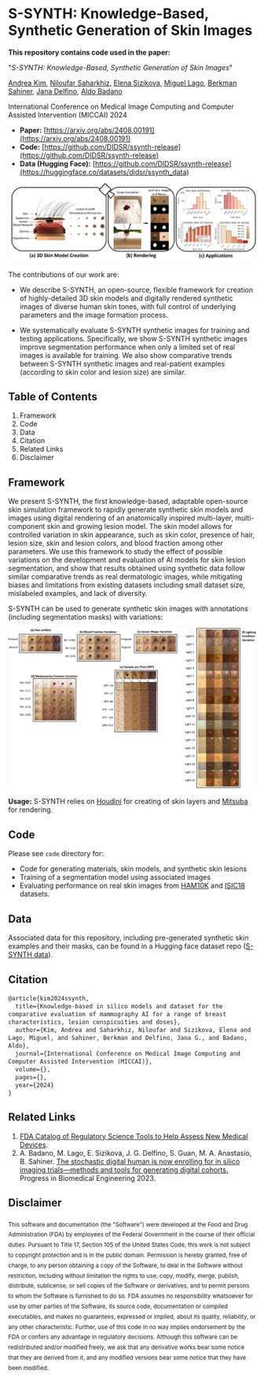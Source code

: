 # S-SYNTH: Knowledge-Based, Synthetic Generation of Skin Images

**This repository contains code used in the paper:**

"_S-SYNTH: Knowledge-Based, Synthetic Generation of Skin Images_"

[Andrea Kim](https://www.linkedin.com/in/andreakim91), [Niloufar Saharkhiz](https://www.linkedin.com/in/niloufar-saharkhiz/), [Elena Sizikova](https://esizikova.github.io/), [Miguel Lago](https://www.linkedin.com/in/milaan/), [Berkman Sahiner](https://www.linkedin.com/in/berkman-sahiner-6aa9a919/), [Jana Delfino](https://www.linkedin.com/in/janadelfino/), [Aldo Badano](https://www.linkedin.com/in/aldobadano/)

International Conference on Medical Image Computing and Computer Assisted Intervention (MICCAI) 2024

- **Paper:** [https://arxiv.org/abs/2408.00191](https://arxiv.org/abs/2408.00191)
- **Code:** [https://github.com/DIDSR/ssynth-release](https://github.com/DIDSR/ssynth-release)
- **Data (Hugging Face):** [https://github.com/DIDSR/ssynth-release](https://huggingface.co/datasets/didsr/ssynth_data)


 
![](./images/overview.png)

The contributions of our work are:

* We describe S-SYNTH, an open-source, flexible framework for creation of highly-detailed 3D skin models and digitally rendered synthetic images of diverse human skin tones, with full control of underlying parameters and the image formation process.
  
* We systematically evaluate S-SYNTH synthetic images for training and testing applications. Specifically, we show S-SYNTH synthetic images improve segmentation performance when only a limited set of real images is available for training. We also show comparative trends between S-SYNTH synthetic images and real-patient examples (according to skin color and lesion size) are similar.

## Table of Contents

1. Framework
2. Code
3. Data
4. Citation
5. Related Links
6. Disclaimer

## Framework

We present S-SYNTH, the first knowledge-based, adaptable open-source skin simulation framework to rapidly generate synthetic skin models and images using digital rendering of an anatomically inspired multi-layer, multi-component skin and growing lesion model. The skin model allows for controlled variation in skin appearance, such as skin color, presence of hair, lesion size, skin and lesion colors, and blood fraction among other parameters. We use this framework to study the effect of possible variations on the development and evaluation of AI models for skin lesion segmentation, and show that results obtained using synthetic data follow similar comparative trends as real dermatologic images, while mitigating biases and limitations from existing datasets including small dataset size, mislabeled examples, and lack of diversity.

S-SYNTH can be used to generate synthetic skin images with annotations (including segmentation masks) with variations:

![](./images/variation.png)

**Usage:** S-SYNTH relies on [Houdini](https://www.sidefx.com/) for creating of skin layers and [Mitsuba](https://mitsuba-renderer.org/) for rendering.

## Code
Please see `code` directory for:
- Code for generating materials, skin models, and synthetic skin lesions
- Training of a segmentation model using associated images
- Evaluating performance on real skin images from [HAM10K](https://dataverse.harvard.edu/dataset.xhtml?persistentId=doi:10.7910/DVN/DBW86T) and [ISIC18](https://challenge.isic-archive.com/data/) datasets.
  

## Data
Associated data for this repository, including pre-generated synthetic skin examples and their masks, can be found in a Hugging face dataset repo ([S-SYNTH data](https://huggingface.co/datasets/didsr/ssynth_data)). 


<!--## Repository Structure

```
├── code
|   ├── test.py                    
├── examples                   
├── images                                       
├── LICENSE
└── README.md
```-->

## Citation
```
@article{kim2024ssynth,
  title={Knowledge-based in silico models and dataset for the comparative evaluation of mammography AI for a range of breast characteristics, lesion conspicuities and doses},
  author={Kim, Andrea and Saharkhiz, Niloufar and Sizikova, Elena and Lago, Miguel, and Sahiner, Berkman and Delfino, Jana G., and Badano, Aldo},
  journal={International Conference on Medical Image Computing and Computer Assisted Intervention (MICCAI)},
  volume={},
  pages={},
  year={2024}
}
```
## Related Links
1. [FDA Catalog of Regulatory Science Tools to Help Assess New Medical Devices](https://www.fda.gov/medical-devices/science-and-research-medical-devices/catalog-regulatory-science-tools-help-assess-new-medical-devices).
2. A. Badano, M. Lago, E. Sizikova, J. G. Delfino, S. Guan, M. A. Anastasio, B. Sahiner. [The stochastic digital human is now enrolling for in silico imaging trials—methods and tools for generating digital cohorts.](http://dx.doi.org/10.1088/2516-1091/ad04c0) Progress in Biomedical Engineering 2023.   


## Disclaimer
<sub>
This software and documentation (the "Software") were developed at the Food and Drug Administration (FDA) by employees of the Federal Government in the course of their official duties. Pursuant to Title 17, Section 105 of the United States Code, this work is not subject to copyright protection and is in the public domain. Permission is hereby granted, free of charge, to any person obtaining a copy of the Software, to deal in the Software without restriction, including without limitation the rights to use, copy, modify, merge, publish, distribute, sublicense, or sell copies of the Software or derivatives, and to permit persons to whom the Software is furnished to do so. FDA assumes no responsibility whatsoever for use by other parties of the Software, its source code, documentation or compiled executables, and makes no guarantees, expressed or implied, about its quality, reliability, or any other characteristic. Further, use of this code in no way implies endorsement by the FDA or confers any advantage in regulatory decisions. Although this software can be redistributed and/or modified freely, we ask that any derivative works bear some notice that they are derived from it, and any modified versions bear some notice that they have been modified.
</sub>
